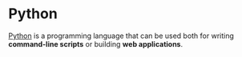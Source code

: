# Python

[Python](/wiki/Python) is a programming language that can be used both for writing **command-line scripts** or building **web applications**.
